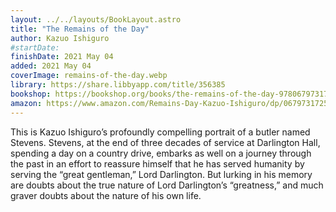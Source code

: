 ```yaml
---
layout: ../../layouts/BookLayout.astro
title: "The Remains of the Day"
author: Kazuo Ishiguro
#startDate:
finishDate: 2021 May 04
added: 2021 May 04
coverImage: remains-of-the-day.webp
library: https://share.libbyapp.com/title/356385
bookshop: https://bookshop.org/books/the-remains-of-the-day-9780679731726/9780679731726
amazon: https://www.amazon.com/Remains-Day-Kazuo-Ishiguro/dp/0679731725/
---
```


This is Kazuo Ishiguro’s profoundly compelling portrait of a butler named Stevens. Stevens, at the end of three decades of service at Darlington Hall, spending a day on a country drive, embarks as well on a journey through the past in an effort to reassure himself that he has served humanity by serving the “great gentleman,” Lord Darlington. But lurking in his memory are doubts about the true nature of Lord Darlington’s “greatness,” and much graver doubts about the nature of his own life.  
